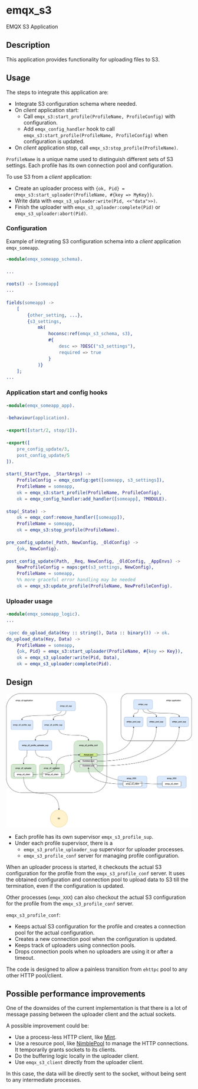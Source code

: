 # emqx_s3

EMQX S3 Application

## Description

This application provides functionality for uploading files to S3.

## Usage

The steps to integrate this application are:
* Integrate S3 configuration schema where needed.
* On _client_ application start:
    * Call `emqx_s3:start_profile(ProfileName, ProfileConfig)` with configuration.
    * Add `emqx_config_handler` hook to call `emqx_s3:start_profile(ProfileName, ProfileConfig)` when configuration is updated.
* On _client_ application stop, call `emqx_s3:stop_profile(ProfileName)`.

`ProfileName` is a unique name used to distinguish different sets of S3 settings. Each profile has its own connection pool and configuration.

To use S3 from a _client_ application:
* Create an uploader process with `{ok, Pid} = emqx_s3:start_uploader(ProfileName, #{key => MyKey})`.
* Write data with `emqx_s3_uploader:write(Pid, <<"data">>)`.
* Finish the uploader with `emqx_s3_uploader:complete(Pid)` or `emqx_s3_uploader:abort(Pid)`.

### Configuration

Example of integrating S3 configuration schema into a _client_ application `emqx_someapp`.

```erlang
-module(emqx_someapp_schema).

...

roots() -> [someapp]
...

fields(someapp) ->
    [
        {other_setting, ...},
        {s3_settings,
            mk(
                hoconsc:ref(emqx_s3_schema, s3),
                #{
                    desc => ?DESC("s3_settings"),
                    required => true
                }
            )}
    ];
...

```

### Application start and config hooks

```erlang
-module(emqx_someapp_app).

-behaviour(application).

-export([start/2, stop/1]).

-export([
    pre_config_update/3,
    post_config_update/5
]).

start(_StartType, _StartArgs) ->
    ProfileConfig = emqx_config:get([someapp, s3_settings]),
    ProfileName = someapp,
    ok = emqx_s3:start_profile(ProfileName, ProfileConfig),
    ok = emqx_config_handler:add_handler([someapp], ?MODULE).

stop(_State) ->
    ok = emqx_conf:remove_handler([someapp]),
    ProfileName = someapp,
    ok = emqx_s3:stop_profile(ProfileName).

pre_config_update(_Path, NewConfig, _OldConfig) ->
    {ok, NewConfig}.

post_config_update(Path, _Req, NewConfig, _OldConfig, _AppEnvs) ->
    NewProfileConfig = maps:get(s3_settings, NewConfig),
    ProfileName = someapp,
    %% more graceful error handling may be needed
    ok = emqx_s3:update_profile(ProfileName, NewProfileConfig).

```

### Uploader usage

```erlang
-module(emqx_someapp_logic).
...

-spec do_upload_data(Key :: string(), Data :: binary()) -> ok.
do_upload_data(Key, Data) ->
    ProfileName = someapp,
    {ok, Pid} = emqx_s3:start_uploader(ProfileName, #{key => Key}),
    ok = emqx_s3_uploader:write(Pid, Data),
    ok = emqx_s3_uploader:complete(Pid).

```

## Design

![Design](./docs/s3_app.png)

* Each profile has its own supervisor `emqx_s3_profile_sup`.
* Under each profile supervisor, there is a
    * `emqx_s3_profile_uploader_sup` supervisor for uploader processes.
    * `emqx_s3_profile_conf` server for managing profile configuration.

When an uploader process is started, it checkouts the actual S3 configuration for the profile from the `emqx_s3_profile_conf` server. It uses the obtained configuration and connection pool to upload data to S3 till the termination, even if the configuration is updated.

Other processes (`emqx_XXX`) can also checkout the actual S3 configuration for the profile from the `emqx_s3_profile_conf` server.

`emqx_s3_profile_conf`:
* Keeps actual S3 configuration for the profile and creates a connection pool for the actual configuration.
* Creates a new connection pool when the configuration is updated.
* Keeps track of uploaders using connection pools.
* Drops connection pools when no uploaders are using it or after a timeout.

The code is designed to allow a painless transition from `ehttpc` pool to any other HTTP pool/client.

## Possible performance improvements

One of the downsides of the current implementation is that there is a lot of message passing between the uploader client and the actual sockets.

A possible improvement could be:
* Use a process-less HTTP client, like [Mint](https://github.com/elixir-mint/mint).
* Use a resource pool, like [NimblePool](https://github.com/dashbitco/nimble_pool) to manage the HTTP connections. It temporarily grants sockets to its clients.
* Do the buffering logic locally in the uploader client.
* Use `emqx_s3_client` directly from the uploader client.

In this case, the data will be directly sent to the socket, without being sent to any intermediate processes.
